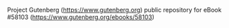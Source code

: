 Project Gutenberg (https://www.gutenberg.org) public repository for
eBook #58103 (https://www.gutenberg.org/ebooks/58103)
